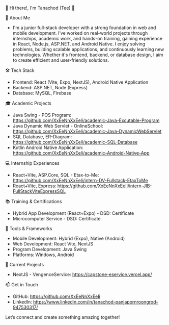 👋 Hi there!, I'm Tanachod (Tee) 👋

🌟 About Me 
- I'm a junior full-stack developer with a strong foundation in web and mobile development. I’ve worked on real-world projects through internships, 
academic work, and hands-on training, gaining experience in React, Node.js, ASP.NET, and Android Native.
I enjoy solving problems, building scalable applications, and continuously learning new technologies. 
Whether it's frontend, backend, or database design, I aim to create efficient and user-friendly solutions.

🛠️ Tech Stack 
- Frontend: React (Vite, Expo, NextJS), Android Native Application
- Backend: ASP.NET, Node (Express)
- Database: MySQL, Firebase

🎓 Academic Projects
- Java Swing - POS Program: https://github.com/XxEeNnXxEeIi/academic-Java-Excutable-Program
- Java Dynamic Web Servlet - OnlineSchool: https://github.com/XxEeNnXxEeIi/academic-Java-DynamicWebServlet
- SQL Database, ER-Diagram: https://github.com/XxEeNnXxEeIi/academic-SQL-Database
- Kotlin Android Native Application: https://github.com/XxEeNnXxEeIi/academic-Android-Native-App

💻 Internship Experiences
- React+Vite, ASP.Core, SQL - Etax-to-Me: https://github.com/XxEeNnXxEeIi/intern-DV-Fullstack-EtaxToMe
- React+Vite, Express:  https://github.com/XxEeNnXxEeIi/intern-JIB-FullStackViteExpressSQL

📚 Training & Certifications
- Hybrid App Development (React+Expo) - DSD: Certificate
- Microcomputer Service - DSD: Certificate

🚀 Tools & Frameworks
- Mobile Development: Hybrid (Expo), Native (Android)
- Web Development: React Vite, NextJS
- Program Development: Java Swing
- Platforms: Windows, Android

🔭 Current Projects
- NextJS - VengenceService: https://capstone-eservice.vercel.app/

📫 Get in Touch 
- GitHub: https://github.com/XxEeNnXxEeIi
- LinkedIn: https://www.linkedin.com/in/tanachod-panjapornroongrod-947530317/

Let’s connect and create something amazing together! 
